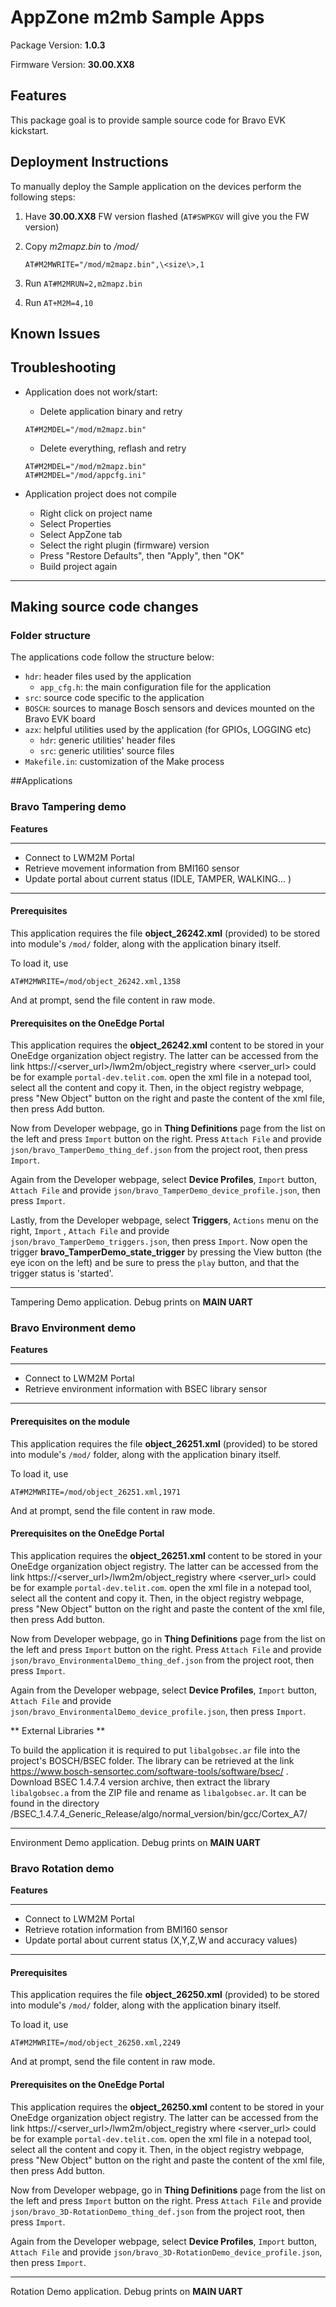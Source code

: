

# AppZone m2mb Sample Apps 



Package Version: **1.0.3**

Firmware Version: **30.00.XX8**


## Features

This package goal is to provide sample source code for Bravo EVK kickstart.
 


## Deployment Instructions


To manually deploy the Sample application on the devices perform the following steps:

1. Have **30.00.XX8** FW version flashed (`AT#SWPKGV` will give you the FW version)

1. Copy _m2mapz.bin_ to _/mod/_ 
	```
	AT#M2MWRITE="/mod/m2mapz.bin",\<size\>,1
	```
1. Run `AT#M2MRUN=2,m2mapz.bin`
1. Run `AT+M2M=4,10`



## Known Issues



## Troubleshooting

* Application does not work/start:
	+ Delete application binary and retry
    ```
    AT#M2MDEL="/mod/m2mapz.bin"
    ```
	+ Delete everything, reflash and retry
    ```
    AT#M2MDEL="/mod/m2mapz.bin"
    AT#M2MDEL="/mod/appcfg.ini"
    ```
      
* Application project does not compile
	+ Right click on project name
	+ Select Properties
	+ Select AppZone tab
	+ Select the right plugin (firmware) version
	+ Press "Restore Defaults", then "Apply", then "OK"
	+ Build project again

---

## Making source code changes

### Folder structure

The applications code follow the structure below:

* `hdr`: header files used by the application
    * `app_cfg.h`: the main configuration file for the application
* `src`: source code specific to the application
* `BOSCH`: sources to manage Bosch sensors and devices mounted on the Bravo EVK board
* `azx`: helpful utilities used by the application (for GPIOs, LOGGING etc)
    * `hdr`: generic utilities' header files
    * `src`: generic utilities' source files
* `Makefile.in`: customization of the Make process


##Applications 


### Bravo Tampering demo



**Features**

---

- Connect to LWM2M Portal
- Retrieve movement information from BMI160 sensor
- Update portal about current status (IDLE, TAMPER, WALKING... )

---

#### Prerequisites

This application requires the file **object_26242.xml** (provided) to be stored into module's `/mod/` folder, along with the application binary itself.

To load it, use 

`AT#M2MWRITE=/mod/object_26242.xml,1358`

And at prompt, send the file content in raw mode. 

#### Prerequisites on the OneEdge Portal

This application requires the **object_26242.xml** content to be stored in your OneEdge organization object registry. The latter can be accessed from the link https://<server_url>/lwm2m/object_registry
where <server_url> could be for example `portal-dev.telit.com`. open the xml file in a notepad tool, select all the content and copy it. Then, in the object registry webpage, press "New Object" button on the right and paste the content of the xml file, then press Add button.

Now from Developer webpage, go in **Thing Definitions** page from the list on the left and press `Import` button on the right. Press `Attach File` and provide `json/bravo_TamperDemo_thing_def.json` from the project root, then press `Import`.

Again from the Developer webpage, select **Device Profiles**, `Import` button, `Attach File` and provide `json/bravo_TamperDemo_device_profile.json`, then press `Import`.

Lastly, from the Developer webpage, select **Triggers**, `Actions` menu on the right, `Import` , `Attach File` and provide `json/bravo_TamperDemo_triggers.json`, then press `Import`. Now open the trigger **bravo_TamperDemo_state_trigger** by pressing the View button (the eye icon on the left) and be sure to press the `play` button, and that the trigger status is 'started'.

---


Tampering Demo application. Debug prints on **MAIN UART**




### Bravo Environment demo



**Features**

---

- Connect to LWM2M Portal
- Retrieve environment information with BSEC library sensor

---

#### Prerequisites on the module

This application requires the file **object_26251.xml** (provided) to be stored into module's `/mod/` folder, along with the application binary itself.

To load it, use 

`AT#M2MWRITE=/mod/object_26251.xml,1971`

And at prompt, send the file content in raw mode. 

#### Prerequisites on the OneEdge Portal

This application requires the **object_26251.xml** content to be stored in your OneEdge organization object registry. The latter can be accessed from the link https://<server_url>/lwm2m/object_registry
where <server_url> could be for example `portal-dev.telit.com`. open the xml file in a notepad tool, select all the content and copy it. Then, in the object registry webpage, press "New Object" button on the right and paste the content of the xml file, then press Add button.

Now from Developer webpage, go in **Thing Definitions** page from the list on the left and press `Import` button on the right. Press `Attach File` and provide `json/bravo_EnvironmentalDemo_thing_def.json` from the project root, then press `Import`.

Again from the Developer webpage, select **Device Profiles**, `Import` button, `Attach File` and provide `json/bravo_EnvironmentalDemo_device_profile.json`, then press `Import`.


** External Libraries **

To build the application it is required to put `libalgobsec.ar` file into the project's BOSCH/BSEC folder. The library can be retrieved at the link
https://www.bosch-sensortec.com/software-tools/software/bsec/ . Download BSEC 1.4.7.4 version archive, then extract the library `libalgobsec.a` from the ZIP file and rename as `libalgobsec.ar`. It can be found in the directory
/BSEC_1.4.7.4_Generic_Release/algo/normal_version/bin/gcc/Cortex_A7/


---



Environment Demo application. Debug prints on **MAIN UART**




### Bravo Rotation demo



**Features**

---

- Connect to LWM2M Portal
- Retrieve rotation information from BMI160 sensor
- Update portal about current status (X,Y,Z,W and accuracy values)

---

#### Prerequisites

This application requires the file **object_26250.xml** (provided) to be stored into module's `/mod/` folder, along with the application binary itself.

To load it, use 

`AT#M2MWRITE=/mod/object_26250.xml,2249`

And at prompt, send the file content in raw mode. 

#### Prerequisites on the OneEdge Portal

This application requires the **object_26250.xml** content to be stored in your OneEdge organization object registry. The latter can be accessed from the link https://<server_url>/lwm2m/object_registry
where <server_url> could be for example `portal-dev.telit.com`. open the xml file in a notepad tool, select all the content and copy it. Then, in the object registry webpage, press "New Object" button on the right and paste the content of the xml file, then press Add button.

Now from Developer webpage, go in **Thing Definitions** page from the list on the left and press `Import` button on the right. Press `Attach File` and provide `json/bravo_3D-RotationDemo_thing_def.json` from the project root, then press `Import`.

Again from the Developer webpage, select **Device Profiles**, `Import` button, `Attach File` and provide `json/bravo_3D-RotationDemo_device_profile.json`, then press `Import`.


---


Rotation Demo application. Debug prints on **MAIN UART**


